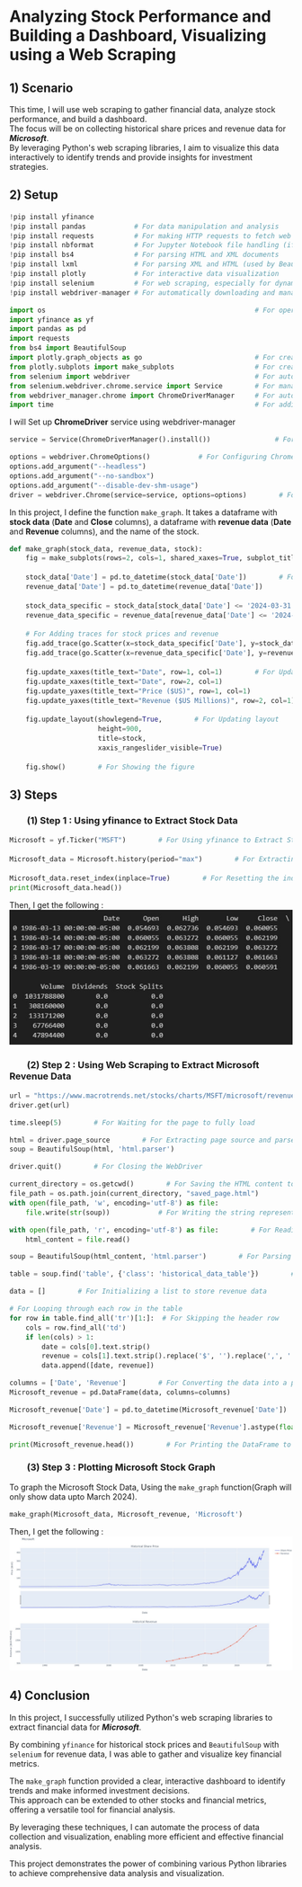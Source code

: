 # Analyzing Stock Performance and Building a Dashboard, Visualizing using a Web Scraping
## 1) Scenario
This time, I will use web scraping to gather financial data, analyze stock performance, and build a dashboard.    
The focus will be on collecting historical share prices and revenue data for ***Microsoft***.    
By leveraging Python's web scraping libraries, I aim to visualize this data interactively to identify trends and provide insights for investment strategies.

## 2) Setup
```python
!pip install yfinance
!pip install pandas            # For data manipulation and analysis
!pip install requests          # For making HTTP requests to fetch web pages
!pip install nbformat          # For Jupyter Notebook file handling (if needed)
!pip install bs4               # For parsing HTML and XML documents
!pip install lxml              # For parsing XML and HTML (used by BeautifulSoup)
!pip install plotly            # For interactive data visualization
!pip install selenium          # For web scraping, especially for dynamically loaded content
!pip install webdriver-manager # For automatically downloading and managing WebDriver binaries for Selenium
```
```python
import os                                                    # For operating system interactions, such as file and directory operations
import yfinance as yf
import pandas as pd
import requests
from bs4 import BeautifulSoup
import plotly.graph_objects as go                            # For creating interactive plots and visualizations
from plotly.subplots import make_subplots                    # For creating subplots in Plotly
from selenium import webdriver                               # For automating web browser interactions
from selenium.webdriver.chrome.service import Service        # For managing the ChromeDriver service
from webdriver_manager.chrome import ChromeDriverManager     # For automatically downloading and managing WebDriver binaries for Selenium
import time                                                  # For adding delays in the script, useful for waiting for page loads
```

I will Set up **ChromeDriver** service using webdriver-manager
```python
service = Service(ChromeDriverManager().install())                # For Automatically downloads and sets up the ChromeDriver binary
```
```python
options = webdriver.ChromeOptions()            # For Configuring Chrome options for the WebDriver
options.add_argument("--headless")
options.add_argument("--no-sandbox")
options.add_argument("--disable-dev-shm-usage")
driver = webdriver.Chrome(service=service, options=options)        # For Initializing the Chrome WebDriver with the specified service and options
```
In this project, I define the function `make_graph`. It takes a dataframe with **stock data** (**Date** and **Close** columns), a dataframe with **revenue data** (**Date** and **Revenue** columns), and the name of the stock.
```python
def make_graph(stock_data, revenue_data, stock):
    fig = make_subplots(rows=2, cols=1, shared_xaxes=True, subplot_titles=("Historical Share Price", "Historical Revenue"), vertical_spacing = .3)

    stock_data['Date'] = pd.to_datetime(stock_data['Date'])        # For Converting the 'Date' columns to datetime
    revenue_data['Date'] = pd.to_datetime(revenue_data['Date'])
    
    stock_data_specific = stock_data[stock_data['Date'] <= '2024-03-31']        # For Filtering data up to the specified dates
    revenue_data_specific = revenue_data[revenue_data['Date'] <= '2024-03-31']
    
    # For Adding traces for stock prices and revenue
    fig.add_trace(go.Scatter(x=stock_data_specific['Date'], y=stock_data_specific['Close'].astype("float"), name="Share Price"), row=1, col=1)
    fig.add_trace(go.Scatter(x=revenue_data_specific['Date'], y=revenue_data_specific['Revenue'].astype("float"), name="Revenue"), row=2, col=1)
    
    fig.update_xaxes(title_text="Date", row=1, col=1)        # For Updating x-axes and y-axes titles
    fig.update_xaxes(title_text="Date", row=2, col=1)
    fig.update_yaxes(title_text="Price ($US)", row=1, col=1)
    fig.update_yaxes(title_text="Revenue ($US Millions)", row=2, col=1)
    
    fig.update_layout(showlegend=True,        # For Updating layout
                      height=900,
                      title=stock,
                      xaxis_rangeslider_visible=True)
    
    fig.show()        # For Showing the figure
```

## 3) Steps
### &nbsp;&nbsp;&nbsp;&nbsp;&nbsp;&nbsp;&nbsp;&nbsp;(1) Step 1 : Using yfinance to Extract Stock Data    
```python
Microsoft = yf.Ticker("MSFT")        # For Using yfinance to Extract Stock Data

Microsoft_data = Microsoft.history(period="max")        # For Extracting stock information and save it in a dataframe named Microsoft_data   

Microsoft_data.reset_index(inplace=True)        # For Resetting the index
print(Microsoft_data.head())
```
Then, I get the following :    
![image1](https://github.com/Atikers/Images/blob/main/Project%20%234%20-%20image(1).jpg)


### &nbsp;&nbsp;&nbsp;&nbsp;&nbsp;&nbsp;&nbsp;&nbsp;(2) Step 2 : Using Web Scraping to Extract Microsoft Revenue Data
```python
url = "https://www.macrotrends.net/stocks/charts/MSFT/microsoft/revenue"        # For Fetching the web page
driver.get(url)
```
```python
time.sleep(5)        # For Waiting for the page to fully load
```
```python
html = driver.page_source        # For Extracting page source and parse with BeautifulSoup
soup = BeautifulSoup(html, 'html.parser')
```
```python
driver.quit()        # For Closing the WebDriver
```
```python
current_directory = os.getcwd()        # For Saving the HTML content to a file
file_path = os.path.join(current_directory, "saved_page.html")
with open(file_path, 'w', encoding='utf-8') as file:
    file.write(str(soup))            # For Writing the string representation of the BeautifulSoup object to the file
```
```python
with open(file_path, 'r', encoding='utf-8') as file:        # For Reading the saved HTML file
    html_content = file.read()
```
```python
soup = BeautifulSoup(html_content, 'html.parser')        # For Parsing the HTML using BeautifulSoup
```
```python
table = soup.find('table', {'class': 'historical_data_table'})        # For Finding the table containing the financial data
```
```python
data = []        # For Initializing a list to store revenue data

```
```python
# For Looping through each row in the table
for row in table.find_all('tr')[1:]:  # For Skipping the header row
    cols = row.find_all('td')
    if len(cols) > 1:
        date = cols[0].text.strip()
        revenue = cols[1].text.strip().replace('$', '').replace(',', '')
        data.append([date, revenue])
```
```python
columns = ['Date', 'Revenue']        # For Converting the data into a pandas DataFrame
Microsoft_revenue = pd.DataFrame(data, columns=columns)
```
```python
Microsoft_revenue['Date'] = pd.to_datetime(Microsoft_revenue['Date'])        # For Converting 'Date' column to datetime format
```
```python
Microsoft_revenue['Revenue'] = Microsoft_revenue['Revenue'].astype(float)        # For Converting 'Revenue' column to float
```
```python
print(Microsoft_revenue.head())        # For Printing the DataFrame to verify the data
```


### &nbsp;&nbsp;&nbsp;&nbsp;&nbsp;&nbsp;&nbsp;&nbsp;(3) Step 3 : Plotting Microsoft Stock Graph
To graph the Microsoft Stock Data, Using the `make_graph` function(Graph will only show data upto March 2024).

```python
make_graph(Microsoft_data, Microsoft_revenue, 'Microsoft')
```
Then, I get the following :
![image2](https://github.com/Atikers/Images/blob/main/Project%20%234%20-%20image(2).jpg)


## 4) Conclusion
In this project, I successfully utilized Python's web scraping libraries to extract financial data for ***Microsoft***.    

By combining `yfinance` for historical stock prices and `BeautifulSoup` with `selenium` for revenue data, I was able to gather and visualize key financial metrics.    

The `make_graph` function provided a clear, interactive dashboard to identify trends and make informed investment decisions.    
This approach can be extended to other stocks and financial metrics, offering a versatile tool for financial analysis.    

By leveraging these techniques, I can automate the process of data collection and visualization, enabling more efficient and effective financial analysis.  

This project demonstrates the power of combining various Python libraries to achieve comprehensive data analysis and visualization.
